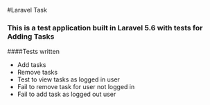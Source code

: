 #Laravel Task

### This is a test application built in Laravel 5.6 with tests for Adding Tasks

####Tests written

- Add tasks
- Remove tasks
- Test to view tasks as logged in user
- Fail to remove task for user not logged in
- Fail to add task as logged out user